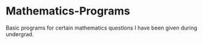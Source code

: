 # Mathematics-Programs
Basic programs for certain mathematics questions I have been given during undergrad.
